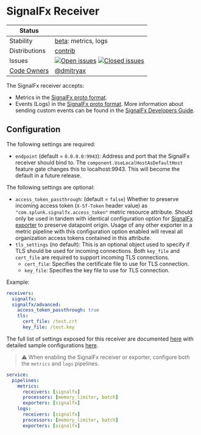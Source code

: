 # SignalFx Receiver

<!-- status autogenerated section -->
| Status        |           |
| ------------- |-----------|
| Stability     | [beta]: metrics, logs   |
| Distributions | [contrib] |
| Issues        | [![Open issues](https://img.shields.io/github/issues-search/open-telemetry/opentelemetry-collector-contrib?query=is%3Aissue%20is%3Aopen%20label%3Areceiver%2Fsignalfx%20&label=open&color=orange&logo=opentelemetry)](https://github.com/jacktomcat/opentelemetry-collector-contrib/issues?q=is%3Aopen+is%3Aissue+label%3Areceiver%2Fsignalfx) [![Closed issues](https://img.shields.io/github/issues-search/open-telemetry/opentelemetry-collector-contrib?query=is%3Aissue%20is%3Aclosed%20label%3Areceiver%2Fsignalfx%20&label=closed&color=blue&logo=opentelemetry)](https://github.com/jacktomcat/opentelemetry-collector-contrib/issues?q=is%3Aclosed+is%3Aissue+label%3Areceiver%2Fsignalfx) |
| [Code Owners](https://github.com/jacktomcat/opentelemetry-collector-contrib/blob/main/CONTRIBUTING.md#becoming-a-code-owner)    | [@dmitryax](https://www.github.com/dmitryax) |

[beta]: https://github.com/open-telemetry/opentelemetry-collector#beta
[contrib]: https://github.com/open-telemetry/opentelemetry-collector-releases/tree/main/distributions/otelcol-contrib
<!-- end autogenerated section -->

The SignalFx receiver accepts:

- Metrics in the [SignalFx proto
format](https://github.com/signalfx/com_signalfx_metrics_protobuf).
- Events (Logs) in the [SignalFx proto
format](https://github.com/signalfx/com_signalfx_metrics_protobuf/blob/master/proto/signalfx_metrics.proto#L137).
More information about sending custom events can be found in the [SignalFx
Developers
Guide](https://dev.splunk.com/observability/reference/api/ingest_data/latest).

## Configuration

The following settings are required:

- `endpoint` (default = `0.0.0.0:9943`): Address and port that the SignalFx
  receiver should bind to.
  The `component.UseLocalHostAsDefaultHost` feature gate changes this to localhost:9943. This will become the default in a future release.

The following settings are optional:

- `access_token_passthrough`: (default = `false`) Whether to preserve incoming
  access token (`X-Sf-Token` header value) as
  `"com.splunk.signalfx.access_token"` metric resource attribute.  Should only be
  used in tandem with identical configuration option for [SignalFx
  exporter](../../exporter/signalfxexporter/README.md) to preserve datapoint
  origin.  Usage of any other exporter in a metric pipeline with this configuration
  option enabled will reveal all organization access tokens contained in this attribute.
- `tls_settings` (no default): This is an optional object used to specify if
  TLS should be used for incoming connections. Both `key_file` and `cert_file`
  are required to support incoming TLS connections.
    - `cert_file`: Specifies the certificate file to use for TLS connection.
    - `key_file`: Specifies the key file to use for TLS connection.

Example:

```yaml
receivers:
  signalfx:
  signalfx/advanced:
    access_token_passthrough: true
    tls:
      cert_file: /test.crt
      key_file: /test.key
```

The full list of settings exposed for this receiver are documented [here](./config.go)
with detailed sample configurations [here](./testdata/config.yaml).

> :warning: When enabling the SignalFx receiver or exporter, configure both the `metrics` and `logs` pipelines.

```yaml
service:
  pipelines:
    metrics:
      receivers: [signalfx]
      processors: [memory_limiter, batch]
      exporters: [signalfx]
    logs:
      receivers: [signalfx]
      processors: [memory_limiter, batch]
      exporters: [signalfx]
```
